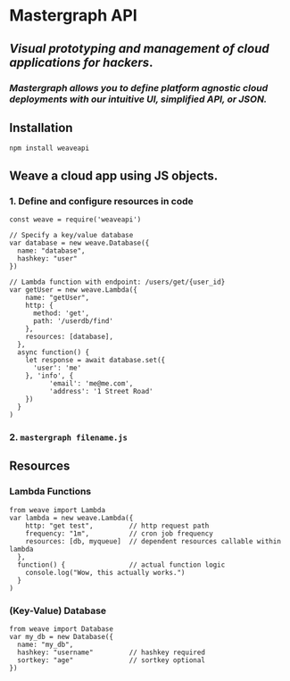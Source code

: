 # Mastergraph API
## *Visual prototyping and management of cloud applications for hackers*.
### *Mastergraph allows you to define platform agnostic cloud deployments with our intuitive UI, simplified API, or JSON.*

## Installation
```
npm install weaveapi
```



## Weave a cloud app using JS objects.
### 1. Define and configure resources in code
``` node
const weave = require('weaveapi')

// Specify a key/value database
var database = new weave.Database({
  name: "database",
  hashkey: "user"
})

// Lambda function with endpoint: /users/get/{user_id}
var getUser = new weave.Lambda({
    name: "getUser",
    http: {
      method: 'get',
      path: '/userdb/find'
    },
    resources: [database],
  },
  async function() {
    let response = await database.set({
      'user': 'me'      
    }, 'info', {
          'email': 'me@me.com',
          'address': '1 Street Road'
    })
  }
)

```
### 2. `mastergraph filename.js`


## Resources
### Lambda Functions
``` node
from weave import Lambda
var lambda = new weave.Lambda({
    http: "get test",         // http request path
    frequency: "1m",          // cron job frequency
    resources: [db, myqueue]  // dependent resources callable within lambda
  },
  function() {                // actual function logic
    console.log("Wow, this actually works.")
  }
)
```
### (Key-Value) Database
``` node
from weave import Database
var my_db = new Database({
  name: "my_db",
  hashkey: "username"         // hashkey required
  sortkey: "age"              // sortkey optional
})
```
